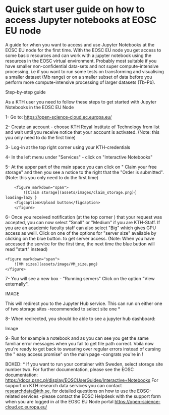 # Quick start user guide on how to access Jupyter notebooks at EOSC EU node

A guide for when you want to access and use Jupyter Notebooks at the EOSC EU node for the first time. With the EOSC EU node you get access to some basic resources and can work with a jupyter notebook using the resources in the EOSC virtual environment. Probably most suitable if you have smaller non-confidential data-sets and not super compute-intensive processing, i.e if you want to run some tests on transforming and visualising a smaller dataset (Mb range) or on a smaller subset of data before you perform more compute-intensive processing of larger datasets (Tb-Pb).

Step-by-step guide 

As a KTH user you need to follow these steps to get started with Jupyter Notebooks in the EOSC EU Node

1- Go to:  https://open-science-cloud.ec.europa.eu/

2- Create an account - choose KTH Royal Institute of Technology from list and wait until you receive notice that your account is activated. (Note: this you only need to do the first time)

3- Log-in at the top right corner using your KTH-credentials

4- In the left menu under "Services" - click on "Interactive Notebooks"

5- At the upper part of the main space you can click on " Claim your free storage" and then you see a notice to the right that the "Order is submitted". (Note: this you only need to do the first time)

        <figure markdown="span">
            ![Claim storage](assets/images/claim_storage.png){ loading=lazy }
        <figcaption>Upload button</figcaption>
        </figure>

6- Once you received notification (at the top corner ) that your request was accepted, you can now select "Small" or "Medium" if you are KTH-Staff. If you are an academic faculty staff can also select "Big" which gives GPU access as welll. Click on one of the options for "server size" available by clicking on the blue button.  to get server access. (Note:  When you have accessed the service for the first time, the next time the blue button will read "start" instead) 

    <figure markdown="span">
        ![VM sizes](assets/image/VM_size.png)
    </figure>

7- You will see a new box - "Running servers" Click on the option "View externally". 

IMAGE

This will redirect you to the Jupyter Hub service. This can run on either one of two storage sites -recommended to select site one *


8- When redirected, you should be able to see a jupyter hub dashboard: 

Image

9- Run for example a notebook and as you can see you get the same familiar error messages when you fail to get file path correct. Voila now you're ready to get back to swearing over regular errors instead of cursing the " easy access promise" on the main page -congrats you're in ! 

BOXED:
     * If you want to run your container with Sweden, select storage site number two.
    For further documentation, please see the EOSC documentation: https://docs.psnc.pl/display/EOSCUserGuides/Interactive+Notebooks 
    For support on KTH research data services you can contact researchdata@kth.se, for detailed questions on how to use the EOSC-related services -please contact the EOSC Helpdesk with the support form when you are logged in at the EOSC EU Node portal https://open-science-cloud.ec.europa.eu/
